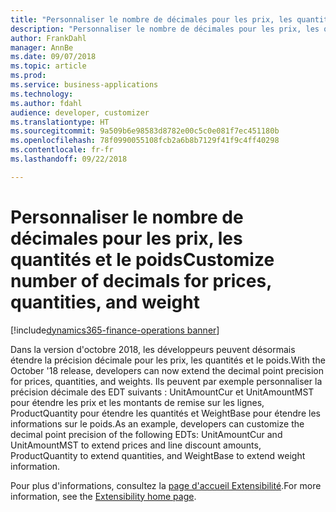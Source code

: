 ```yaml
---
title: "Personnaliser le nombre de décimales pour les prix, les quantités et le poids"
description: "Personnaliser le nombre de décimales pour les prix, les quantités et le poids"
author: FrankDahl
manager: AnnBe
ms.date: 09/07/2018
ms.topic: article
ms.prod: 
ms.service: business-applications
ms.technology: 
ms.author: fdahl
audience: developer, customizer
ms.translationtype: HT
ms.sourcegitcommit: 9a509b6e98583d8782e00c5c0e081f7ec451180b
ms.openlocfilehash: 78f0990055108fcb2a6b8b7129f41f9c4ff40298
ms.contentlocale: fr-fr
ms.lasthandoff: 09/22/2018

---
```


# <a name="customize-number-of-decimals-for-prices-quantities-and-weight"></a><span data-ttu-id="5a677-103">Personnaliser le nombre de décimales pour les prix, les quantités et le poids</span><span class="sxs-lookup"><span data-stu-id="5a677-103">Customize number of decimals for prices, quantities, and weight</span></span>

[!include[dynamics365-finance-operations banner](../includes/dynamics365-finance-operations.md)]

<span data-ttu-id="5a677-104">Dans la version d'octobre 2018, les développeurs peuvent désormais étendre la précision décimale pour les prix, les quantités et le poids.</span><span class="sxs-lookup"><span data-stu-id="5a677-104">With the October '18 release, developers can now extend the decimal point precision for prices, quantities, and weights.</span></span> <span data-ttu-id="5a677-105">Ils peuvent par exemple personnaliser la précision décimale des EDT suivants : UnitAmountCur et UnitAmountMST pour étendre les prix et les montants de remise sur les lignes, ProductQuantity pour étendre les quantités et WeightBase pour étendre les informations sur le poids.</span><span class="sxs-lookup"><span data-stu-id="5a677-105">As an example, developers can customize the decimal point precision of  the following EDTs: UnitAmountCur and UnitAmountMST to extend prices and line discount amounts, ProductQuantity to extend quantities, and WeightBase to extend weight information.</span></span>

<span data-ttu-id="5a677-106">Pour plus d'informations, consultez la [page d'accueil Extensibilité](/dynamics365/unified-operations/dev-itpro/extensibility/extensibility-home-page).</span><span class="sxs-lookup"><span data-stu-id="5a677-106">For more information, see the [Extensibility home page](/dynamics365/unified-operations/dev-itpro/extensibility/extensibility-home-page).</span></span>

